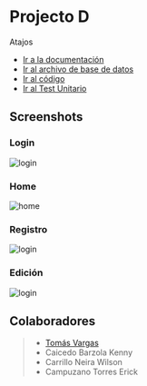 # Projecto D

Atajos
* [Ir a la documentación](https://github.com/erick-gct/project-D/tree/main/Documents)
* [Ir al archivo de base de datos](https://github.com/erick-gct/project-D/tree/main/Database)
* [Ir al código](https://github.com/erick-gct/project-D/tree/main/src)
* [Ir al Test Unitario](https://github.com/erick-gct/project-D/tree/main/src/UniTestD)

## Screenshots

### Login
![login](/ScreenShots/login.png)

### Home
![home](/ScreenShots/home.png)

### Registro
![login](/ScreenShots/newClient.png)

### Edición
![login](/ScreenShots/editClient.png)

## Colaboradores
> * [Tomás Vargas](https://github.com/Tomvargas)
> * Caicedo Barzola Kenny
> * Carrillo Neira Wilson
> * Campuzano Torres Erick
